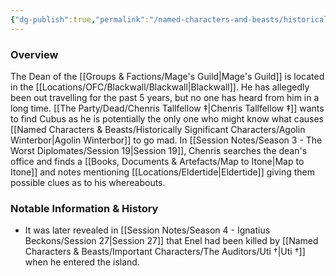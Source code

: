 ```yaml
---
{"dg-publish":true,"permalink":"/named-characters-and-beasts/historically-significant-characters/enel-cubus/","tags":["NPC"],"updated":"2025-01-18T23:46:47.524+00:00"}
---
```



### Overview
The Dean of the [[Groups & Factions/Mage's Guild\|Mage's Guild]] is located in the [[Locations/OFC/Blackwall/Blackwall\|Blackwall]]. He has allegedly been out travelling for the past 5 years, but no one has heard from him in a long time. [[The Party/Dead/Chenris Tallfellow ‡\|Chenris Tallfellow ‡]] wants to find Cubus as he is potentially the only one who might know what causes [[Named Characters & Beasts/Historically Significant  Characters/Agolin Winterbor\|Agolin Winterbor]] to go mad. In [[Session Notes/Season 3 - The Worst Diplomates/Session 19\|Session 19]], Chenris searches the dean's office and finds a [[Books, Documents & Artefacts/Map to Itone\|Map to Itone]] and notes mentioning [[Locations/Eldertide\|Eldertide]] giving them possible clues as to his whereabouts. 

### Notable Information & History
- It was later revealed in [[Session Notes/Season 4 - Ignatius Beckons/Session 27\|Session 27]] that Enel had been killed by [[Named Characters & Beasts/Important Characters/The Auditors/Uti †\|Uti †]] when he entered the island. 